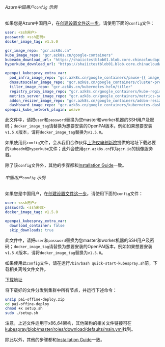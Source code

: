 ###### Azure中国用户`config` 示例

如果您是Azure中国用户，在[创建设置文件这一步](./installation-guide.md#create-configurations)，请使用下面的`config`文件：

```yaml
user: <ssh用户>
password: <ssh密码>
docker_image_tag: v1.5.0

gcr_image_repo: "gcr.azk8s.cn"
kube_image_repo: "gcr.azk8s.cn/google-containers"
kubeadm_download_url: "https://shaiictestblob01.blob.core.chinacloudapi.cn/share-all/kubeadm"
hyperkube_download_url: "https://shaiictestblob01.blob.core.chinacloudapi.cn/share-all/hyperkube"

openpai_kubespray_extra_var:
  pod_infra_image_repo: "gcr.azk8s.cn/google_containers/pause-{{ image_arch }}"
  dnsautoscaler_image_repo: "gcr.azk8s.cn/google_containers/cluster-proportional-autoscaler-{{ image_arch }}"
  tiller_image_repo: "gcr.azk8s.cn/kubernetes-helm/tiller"
  registry_proxy_image_repo: "gcr.azk8s.cn/google_containers/kube-registry-proxy"
  metrics_server_image_repo: "gcr.azk8s.cn/google_containers/metrics-server-amd64"
  addon_resizer_image_repo: "gcr.azk8s.cn/google_containers/addon-resizer"
  dashboard_image_repo: "gcr.azk8s.cn/google_containers/kubernetes-dashboard-{{ image_arch }}"
openpai_kube_network_plugin: weave
```

此文件中，请把`user`和`password`替换为您master和worker机器的SSH用户及密码；`docker_image_tag`请替换为想要安装的OpenPAI版本，例如如果想要安装`v1.5.0`版本，请将`docker_image_tag`替换为`v1.5.0`。

如果使用此`config`文件，会从我们合作伙伴[上海仪电创新院](https://www.shaiic.com/)提供的地址下载必要的`kubeadm`和`hyperkube`文件；此外会使用`gcr.azk8s.cn`作为`gcr.io`的镜像服务器。

除了该`config`文件外，其他的步骤都和[Installation Guide](./installation-guide.md)一致。

###### 中国用户`config` 示例

如果您是中国用户，在[创建设置文件这一步](./installation-guide.md#create-configurations)，请使用下面的`config`文件：

```yaml
user: <ssh用户>
password: <ssh密码>
docker_image_tag: v1.5.0

openpai_kubespray_extra_var:
  download_container: false
  skip_downloads: true
```

此文件中，请把`user`和`password`替换为您master和worker机器的SSH用户及密码；`docker_image_tag`请替换为想要安装的OpenPAI版本，例如如果想要安装`v1.5.0`版本，请将`docker_image_tag`替换为`v1.5.0`。

如果使用此`config`文件，请在运行`/bin/bash quick-start-kubespray.sh`前，下载相关离线文件文件。

[下载地址](https://rgfmxa.bn.files.1drv.com/y4mqw1jGMrxkqlopAKLRwcxG52YJjPfixnxVqP9VBTBmX7eMNbrVRfXEOWU5YNBesdrlvOFoPlONsJ6Vd2cz0sPP4uA8Ct2D0FH5B4f4_54RkHRm9yPAy8iadCkCOkPRToajqn692j3Y-d36b00JFnISa2WkJF7l2N1aoXYKFTFIWaiDIbautMZrQJjqE1lfrPD2fDxI4YWhP-jnC2lPXMwKw)

将下载好的文件分发到集群中所有节点，并运行下述命令：

```bash
unzip pai-offine-deploy.zip
cd pai-offine-deploy
chmod +x setup.sh
sudo ./setup.sh
```

注意，上述文件适用于x86_64架构，其他架构的相关文件链接可在 [kubespray/blob/master/roles/download/defaults/main.yml](https://github.com/kubernetes-sigs/kubespray/blob/master/roles/download/defaults/main.yml)找到。

除此以外，其他的步骤都和[Installation Guide](./installation-guide.md)一致。
